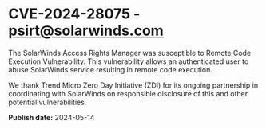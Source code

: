 # CVE-2024-28075 - psirt@solarwinds.com

The SolarWinds Access Rights Manager was susceptible to Remote Code Execution Vulnerability. This vulnerability allows an authenticated user to abuse SolarWinds service resulting in remote code execution. 

We thank Trend Micro Zero Day Initiative (ZDI) for its ongoing partnership in coordinating with SolarWinds on responsible disclosure of this and other potential vulnerabilities.   

**Publish date:** 2024-05-14
